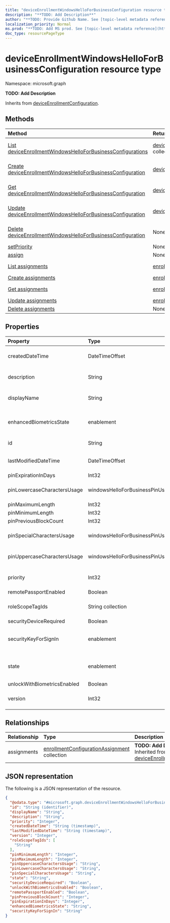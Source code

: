 ```yaml
---
title: "deviceEnrollmentWindowsHelloForBusinessConfiguration resource type"
description: "**TODO: Add Description**"
author: "**TODO: Provide Github Name. See [topic-level metadata reference](https://msgo.azurewebsites.net/add/document/guidelines/metadata.html#topic-level-metadata)**"
localization_priority: Normal
ms.prod: "**TODO: Add MS prod. See [topic-level metadata reference](https://msgo.azurewebsites.net/add/document/guidelines/metadata.html#topic-level-metadata)**"
doc_type: resourcePageType
---
```


# deviceEnrollmentWindowsHelloForBusinessConfiguration resource type

Namespace: microsoft.graph

**TODO: Add Description**


Inherits from [deviceEnrollmentConfiguration](../resources/deviceenrollmentconfiguration.md).

## Methods
|Method|Return type|Description|
|:---|:---|:---|
|[List deviceEnrollmentWindowsHelloForBusinessConfigurations](../api/intune-deviceenrollmentwindowshelloforbusinessconfiguration-list.md)|[deviceEnrollmentWindowsHelloForBusinessConfiguration](../resources/intune-deviceenrollmentwindowshelloforbusinessconfiguration.md) collection|Get a list of the [deviceEnrollmentWindowsHelloForBusinessConfiguration](../resources/deviceenrollmentwindowshelloforbusinessconfiguration.md) objects and their properties.|
|[Create deviceEnrollmentWindowsHelloForBusinessConfiguration](../api/intune-deviceenrollmentwindowshelloforbusinessconfiguration-create.md)|[deviceEnrollmentWindowsHelloForBusinessConfiguration](../resources/intune-deviceenrollmentwindowshelloforbusinessconfiguration.md)|Create a new [deviceEnrollmentWindowsHelloForBusinessConfiguration](../resources/intune-deviceenrollmentwindowshelloforbusinessconfiguration.md) object.|
|[Get deviceEnrollmentWindowsHelloForBusinessConfiguration](../api/intune-deviceenrollmentwindowshelloforbusinessconfiguration-get.md)|[deviceEnrollmentWindowsHelloForBusinessConfiguration](../resources/intune-deviceenrollmentwindowshelloforbusinessconfiguration.md)|Read the properties and relationships of a [deviceEnrollmentWindowsHelloForBusinessConfiguration](../resources/intune-deviceenrollmentwindowshelloforbusinessconfiguration.md) object.|
|[Update deviceEnrollmentWindowsHelloForBusinessConfiguration](../api/intune-deviceenrollmentwindowshelloforbusinessconfiguration-update.md)|[deviceEnrollmentWindowsHelloForBusinessConfiguration](../resources/intune-deviceenrollmentwindowshelloforbusinessconfiguration.md)|Update the properties of a [deviceEnrollmentWindowsHelloForBusinessConfiguration](../resources/intune-deviceenrollmentwindowshelloforbusinessconfiguration.md) object.|
|[Delete deviceEnrollmentWindowsHelloForBusinessConfiguration](../api/intune-deviceenrollmentwindowshelloforbusinessconfiguration-delete.md)|None|Deletes a [deviceEnrollmentWindowsHelloForBusinessConfiguration](../resources/intune-deviceenrollmentwindowshelloforbusinessconfiguration.md) object.|
|[setPriority](../api/intune-deviceenrollmentwindowshelloforbusinessconfiguration-setpriority.md)|None|**TODO: Add Description**|
|[assign](../api/intune-deviceenrollmentwindowshelloforbusinessconfiguration-assign.md)|None|**TODO: Add Description**|
|[List assignments](../api/intune-deviceenrollmentwindowshelloforbusinessconfiguration-list-assignments.md)|[enrollmentConfigurationAssignment](../resources/intune-enrollmentconfigurationassignment.md) collection|Get the enrollmentConfigurationAssignment resources from the assignments navigation property.|
|[Create assignments](../api/intune-deviceenrollmentwindowshelloforbusinessconfiguration-post-assignments.md)|[enrollmentConfigurationAssignment](../resources/intune-enrollmentconfigurationassignment.md)|Create a new enrollmentConfigurationAssignment object.|
|[Get assignments](../api/intune-deviceenrollmentwindowshelloforbusinessconfiguration-get-enrollmentconfigurationassignment.md)|[enrollmentConfigurationAssignment](../resources/intune-enrollmentconfigurationassignment.md)|Read the properties and relationships of an [enrollmentConfigurationAssignment](../resources/intune-enrollmentconfigurationassignment.md) object.|
|[Update assignments](../api/intune-deviceenrollmentwindowshelloforbusinessconfiguration-update-assignments.md)|[enrollmentConfigurationAssignment](../resources/intune-enrollmentconfigurationassignment.md)|Update the properties of an assignments object.|
|[Delete assignments](../api/intune-deviceenrollmentwindowshelloforbusinessconfiguration-delete-assignments.md)|None|Delete an [enrollmentConfigurationAssignment](../resources/intune-enrollmentconfigurationassignment.md) object.|

## Properties
|Property|Type|Description|
|:---|:---|:---|
|createdDateTime|DateTimeOffset|**TODO: Add Description** Inherited from [deviceEnrollmentConfiguration](../resources/intune-deviceenrollmentconfiguration.md)|
|description|String|**TODO: Add Description** Inherited from [deviceEnrollmentConfiguration](../resources/intune-deviceenrollmentconfiguration.md)|
|displayName|String|**TODO: Add Description** Inherited from [deviceEnrollmentConfiguration](../resources/intune-deviceenrollmentconfiguration.md)|
|enhancedBiometricsState|enablement|**TODO: Add Description**. Possible values are: `notConfigured`, `enabled`, `disabled`.|
|id|String|**TODO: Add Description** Inherited from [entity](../resources/entity.md)|
|lastModifiedDateTime|DateTimeOffset|**TODO: Add Description** Inherited from [deviceEnrollmentConfiguration](../resources/intune-deviceenrollmentconfiguration.md)|
|pinExpirationInDays|Int32|**TODO: Add Description**|
|pinLowercaseCharactersUsage|windowsHelloForBusinessPinUsage|**TODO: Add Description**. Possible values are: `allowed`, `required`, `disallowed`.|
|pinMaximumLength|Int32|**TODO: Add Description**|
|pinMinimumLength|Int32|**TODO: Add Description**|
|pinPreviousBlockCount|Int32|**TODO: Add Description**|
|pinSpecialCharactersUsage|windowsHelloForBusinessPinUsage|**TODO: Add Description**. Possible values are: `allowed`, `required`, `disallowed`.|
|pinUppercaseCharactersUsage|windowsHelloForBusinessPinUsage|**TODO: Add Description**. Possible values are: `allowed`, `required`, `disallowed`.|
|priority|Int32|**TODO: Add Description** Inherited from [deviceEnrollmentConfiguration](../resources/intune-deviceenrollmentconfiguration.md)|
|remotePassportEnabled|Boolean|**TODO: Add Description**|
|roleScopeTagIds|String collection|**TODO: Add Description** Inherited from [deviceEnrollmentConfiguration](../resources/intune-deviceenrollmentconfiguration.md)|
|securityDeviceRequired|Boolean|**TODO: Add Description**|
|securityKeyForSignIn|enablement|**TODO: Add Description**. Possible values are: `notConfigured`, `enabled`, `disabled`.|
|state|enablement|**TODO: Add Description**. Possible values are: `notConfigured`, `enabled`, `disabled`.|
|unlockWithBiometricsEnabled|Boolean|**TODO: Add Description**|
|version|Int32|**TODO: Add Description** Inherited from [deviceEnrollmentConfiguration](../resources/intune-deviceenrollmentconfiguration.md)|

## Relationships
|Relationship|Type|Description|
|:---|:---|:---|
|assignments|[enrollmentConfigurationAssignment](../resources/intune-enrollmentconfigurationassignment.md) collection|**TODO: Add Description** Inherited from [deviceEnrollmentConfiguration](../resources/deviceenrollmentconfiguration.md)|

## JSON representation
The following is a JSON representation of the resource.
<!-- {
  "blockType": "resource",
  "keyProperty": "id",
  "@odata.type": "microsoft.graph.deviceEnrollmentWindowsHelloForBusinessConfiguration",
  "baseType": "microsoft.graph.deviceEnrollmentConfiguration",
  "openType": false
}
-->
``` json
{
  "@odata.type": "#microsoft.graph.deviceEnrollmentWindowsHelloForBusinessConfiguration",
  "id": "String (identifier)",
  "displayName": "String",
  "description": "String",
  "priority": "Integer",
  "createdDateTime": "String (timestamp)",
  "lastModifiedDateTime": "String (timestamp)",
  "version": "Integer",
  "roleScopeTagIds": [
    "String"
  ],
  "pinMinimumLength": "Integer",
  "pinMaximumLength": "Integer",
  "pinUppercaseCharactersUsage": "String",
  "pinLowercaseCharactersUsage": "String",
  "pinSpecialCharactersUsage": "String",
  "state": "String",
  "securityDeviceRequired": "Boolean",
  "unlockWithBiometricsEnabled": "Boolean",
  "remotePassportEnabled": "Boolean",
  "pinPreviousBlockCount": "Integer",
  "pinExpirationInDays": "Integer",
  "enhancedBiometricsState": "String",
  "securityKeyForSignIn": "String"
}
```

